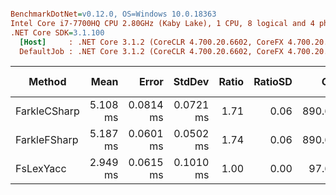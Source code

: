 ``` ini

BenchmarkDotNet=v0.12.0, OS=Windows 10.0.18363
Intel Core i7-7700HQ CPU 2.80GHz (Kaby Lake), 1 CPU, 8 logical and 4 physical cores
.NET Core SDK=3.1.100
  [Host]     : .NET Core 3.1.2 (CoreCLR 4.700.20.6602, CoreFX 4.700.20.6702), X64 RyuJIT DEBUG
  DefaultJob : .NET Core 3.1.2 (CoreCLR 4.700.20.6602, CoreFX 4.700.20.6702), X64 RyuJIT


```
|       Method |     Mean |     Error |    StdDev | Ratio | RatioSD |    Gen 0 | Gen 1 | Gen 2 |  Allocated |
|------------- |---------:|----------:|----------:|------:|--------:|---------:|------:|------:|-----------:|
| FarkleCSharp | 5.108 ms | 0.0814 ms | 0.0721 ms |  1.71 |    0.06 | 890.6250 |     - |     - | 2766.63 KB |
| FarkleFSharp | 5.187 ms | 0.0601 ms | 0.0502 ms |  1.74 |    0.06 | 890.6250 |     - |     - | 2766.64 KB |
|    FsLexYacc | 2.949 ms | 0.0615 ms | 0.1010 ms |  1.00 |    0.00 |  97.6563 |     - |     - |  306.87 KB |
